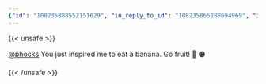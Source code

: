 ```yaml
---
{"id": "108235888552151629", "in_reply_to_id": "108235865188694969", "in_reply_to_account_id": "76125", "sensitive": false, "spoiler_text": "", "visibility": "unlisted", "language": "en", "replies_count": 1, "reblogs_count": 0, "favourites_count": 1, "edited_at": null, "reblog": null, "application": null, "account": {"id": "108219415927856966", "username": "brozek", "acct": "brozek", "display_name": "Brandon Rozek", "url": "https://fosstodon.org/@brozek", "uri": "https://fosstodon.org/users/brozek", "avatar": "https://cdn.fosstodon.org/accounts/avatars/108/219/415/927/856/966/original/bae9f46f23936e79.jpg", "avatar_static": "https://cdn.fosstodon.org/accounts/avatars/108/219/415/927/856/966/original/bae9f46f23936e79.jpg", "header": "https://fosstodon.org/headers/original/missing.png", "header_static": "https://fosstodon.org/headers/original/missing.png", "noindex": true, "roles": []}, "media_attachments": [], "mentions": [{"id": "76125", "username": "phocks", "url": "https://bne.social/@phocks", "acct": "phocks@bne.social"}], "tags": [], "emojis": [], "card": null, "poll": null, "syndication": "https://fosstodon.org/@brozek/108235888552151629", "date": "2022-05-03T03:29:52.411Z"}
---
```

{{< unsafe >}}
<p><span class="h-card" translate="no"><a href="https://bne.social/@phocks" class="u-url mention">@<span>phocks</span></a></span> You just inspired me to eat a banana. Go fruit! 🍌 🟠</p>
{{< /unsafe >}}
